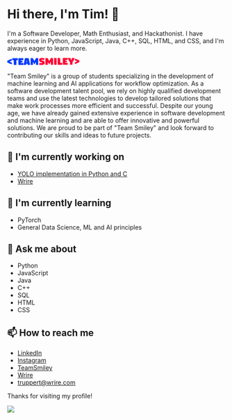 # Hi there, I'm Tim! 👋

I'm a Software Developer, Math Enthusiast, and Hackathonist. I have experience in Python, JavaScript, Java, C++, SQL, HTML, and CSS, and I'm always eager to learn more.

[<img src="https://github.com/lstuma/lstuma/blob/main/teamsmiley.png" alt="TeamSmiley" width="33%">](https://teamsmiley.org)

"Team Smiley" is a group of students specializing in the development of machine learning and AI applications for workflow optimization. As a software development talent pool, we rely on highly qualified development teams and use the latest technologies to develop tailored solutions that make work processes more efficient and successful. Despite our young age, we have already gained extensive experience in software development and machine learning and are able to offer innovative and powerful solutions. We are proud to be part of "Team Smiley" and look forward to contributing our skills and ideas to future projects.

## 🔭 I'm currently working on
- [YOLO implementation in Python and C](https://github.com/lstuma/YOLO)
- [Wrire](https://wrire.com)

## 🌱 I'm currently learning
- PyTorch
- General Data Science, ML and AI principles

## 💬 Ask me about
- Python
- JavaScript
- Java
- C++
- SQL
- HTML
- CSS

## 📫 How to reach me
- [LinkedIn](https://linkedin.com/in/tim-ruppert-wrire)
- [Instagram](https://instagram.com/timr.wrire)
- [TeamSmiley](https://teamsmiley.org)
- [Wrire](https://wrire.com)
- [truppert@wrire.com](mailto:truppert@wrire.com)

Thanks for visiting my profile!

<a href="https://github.com/raspitim">
<img align="left" style="display: inline-flex;" src="https://github-readme-stats.vercel.app/api?username=raspitim&hide=issues&show_icons=true&count_private=true&theme=tokyonight&hide_rank=true&bg_color=00000000"/>
<a/>
